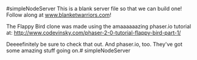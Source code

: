 #simpleNodeServer
This is a blank server file so that we can build one!
Follow along at www.blanketwarriors.com!

The Flappy Bird clone was made using the amaaaaaazing phaser.io tutorial at:
http://www.codevinsky.com/phaser-2-0-tutorial-flappy-bird-part-1/

Deeeefinitely be sure to check that out.  And phaser.io, too.  They've got some amazing stuff going on.# simpleNodeServer
